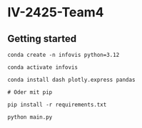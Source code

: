 # IV-2425-Team4



## Getting started
```
conda create -n infovis python=3.12

conda activate infovis

conda install dash plotly.express pandas

# Oder mit pip

pip install -r requirements.txt

python main.py
```
